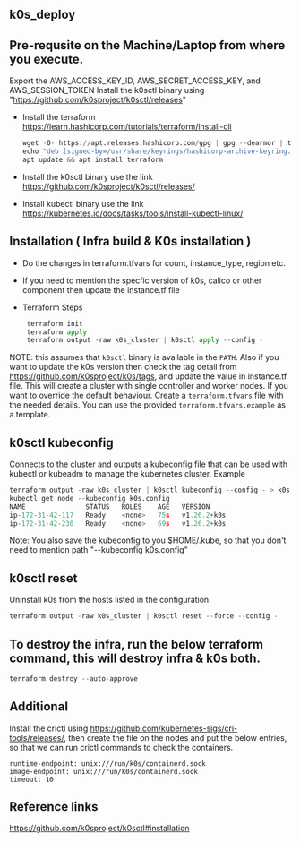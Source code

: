 ## k0s_deploy

## Pre-requsite on the Machine/Laptop from where you execute.
Export the AWS_ACCESS_KEY_ID, AWS_SECRET_ACCESS_KEY, and AWS_SESSION_TOKEN 
Install the k0sctl binary using "https://github.com/k0sproject/k0sctl/releases"

- Install the terraform
   https://learn.hashicorp.com/tutorials/terraform/install-cli
  ```python
  wget -O- https://apt.releases.hashicorp.com/gpg | gpg --dearmor | tee /usr/share/keyrings/hashicorp-archive-keyring.gpg
  echo "deb [signed-by=/usr/share/keyrings/hashicorp-archive-keyring.gpg] https://apt.releases.hashicorp.com $(lsb_release -cs) main" | tee /etc/apt/sources.list.d/hashicorp.list
  apt update && apt install terraform
  ```
- Install the k0sctl binary
  use the link https://github.com/k0sproject/k0sctl/releases/

- Install kubectl binary
  use the link https://kubernetes.io/docs/tasks/tools/install-kubectl-linux/

## Installation ( Infra build & K0s installation )
- Do the changes in terraform.tfvars for count, instance_type, region etc.
- If you need to mention the specfic version of k0s, calico or other component then update the instance.tf file

- Terraform Steps
  ```python
   terraform init
   terraform apply
   terraform output -raw k0s_cluster | k0sctl apply --config -
  ```
NOTE: this assumes that `k0sctl` binary is available in the `PATH`. Also if you want to update the k0s version then check the tag detail from https://github.com/k0sproject/k0s/tags, and update the value in instance.tf file.
This will create a cluster with single controller and worker nodes.
If you want to override the default behaviour. Create a `terraform.tfvars` file with the needed details. You can use the provided `terraform.tfvars.example` as a template.

## k0sctl kubeconfig
Connects to the cluster and outputs a kubeconfig file that can be used with kubectl or kubeadm to manage the kubernetes cluster.
Example
```python
terraform output -raw k0s_cluster | k0sctl kubeconfig --config - > k0s.config
kubectl get node --kubeconfig k0s.config
NAME               STATUS   ROLES    AGE   VERSION
ip-172-31-42-117   Ready    <none>   75s   v1.26.2+k0s
ip-172-31-42-230   Ready    <none>   69s   v1.26.2+k0s
```
Note: You also save the kubeconfig to you $HOME/.kube, so that you don't need to mention path "--kubeconfig k0s.config"

## k0sctl reset
Uninstall k0s from the hosts listed in the configuration.
```python
terraform output -raw k0s_cluster | k0sctl reset --force --config -
```
## To destroy the infra, run the below terraform command, this will destroy infra & k0s both.
```python
terraform destroy --auto-approve
```

## Additional 
Install the crictl using https://github.com/kubernetes-sigs/cri-tools/releases/, then create the file on the nodes and put the below entries, so that we can run crictl commands to check the containers.
```# cat /etc/crictl.yaml
runtime-endpoint: unix:///run/k0s/containerd.sock
image-endpoint: unix:///run/k0s/containerd.sock
timeout: 10
```
## Reference links
https://github.com/k0sproject/k0sctl#installation
